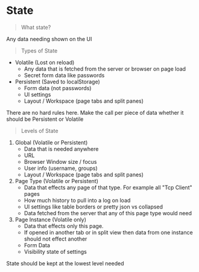 # State

> What state?

Any data needing shown on the UI

> Types of State

- Volatile (Lost on reload)
    - Any data that is fetched from the server or browser on page load
    - Secret form data like passwords
- Persistent (Saved to localStorage)
    - Form data (not passwords)
    - UI settings
    - Layout / Workspace (page tabs and split panes)

There are no hard rules here. Make the call per piece of data whether it should be Persistent or Volatile

> Levels of State

1. Global (Volatile or Persistent)
    - Data that is needed anywhere
    - URL
    - Browser Window size / focus
    - User info (username, groups)
    - Layout / Workspace (page tabs and split panes)
2. Page Type (Volatile or Persistent)
    - Data that effects any page of that type. For example all "Tcp Client" pages
    - How much history to pull into a log on load
    - UI settings like table borders or pretty json vs collapsed
    - Data fetched from the server that any of this page type would need
3. Page Instance (Volatile only)
    - Data that effects only this page.
    - If opened in another tab or in split view then data from one instance should not effect another
    - Form Data
    - Visibility state of settings

State should be kept at the lowest level needed
